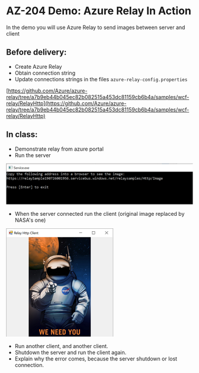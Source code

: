 # AZ-204 Demo: Azure Relay In Action

In the demo you will use Azure Relay to send images between server and client

## Before delivery:

- Create Azure Relay
- Obtain connection string 
- Update connections strings in the files `azure-relay-config.properties`

[https://github.com/Azure/azure-relay/tree/a7b9eb44b045ec82b082515a453dc81159cb6b4a/samples/wcf-relay/RelayHttp](https://github.com/Azure/azure-relay/tree/a7b9eb44b045ec82b082515a453dc81159cb6b4a/samples/wcf-relay/RelayHttp)

## In class:

- Demonstrate relay from azure portal
- Run the server

![Server](CSharp/server.png)

- When the server connected run the client (original image replaced by NASA&#39;s one)

![Client](CSharp/client.png)

- Run another client, and another client.
- Shutdown the server and run the client again.
- Explain why the error comes, because the server shutdown or lost connection.